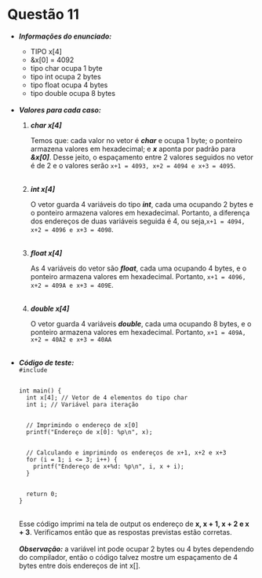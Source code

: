 # Questão 11
<ul>
  <li><strong><em>Informações do enunciado:</em></strong></li>
    <ul>
      <li>TIPO x[4]</li>
      <li>&x[0] = 4092</li>
      <li>tipo char ocupa 1 byte</li>
      <li>tipo int ocupa 2 bytes</li>
      <li>tipo float ocupa 4 bytes</li>
      <li>tipo double ocupa 8 bytes</li>
    </ul>
<br>
  <li><strong><em>Valores para cada caso:</em></strong></li>
  <ol>
    <li><strong><em>char x[4]</em></strong></li>
      <p>Temos que: cada valor no vetor é <em><strong>char</strong></em> e ocupa 1 byte; o ponteiro armazena valores em hexadecimal; e <strong><em>x</em></strong> aponta por padrão para <em><strong>&x[0]</strong></em>. 
        Desse jeito, o espaçamento entre 2 valores seguidos no vetor é de 2 e o valores serão <code>x+1 = 4093, x+2 = 4094 e x+3 = 4095</code>.</p>
      <br>
    <li><strong><em>int x[4]</em></strong></li>
      <p>O vetor guarda 4 variáveis do tipo <strong><em>int</em></strong>, cada uma ocupando 2 bytes e o ponteiro armazena valores em hexadecimal.
        Portanto, a diferença dos endereços de duas variáveis seguida é 4, ou seja,<code>x+1 = 4094, x+2 = 4096 e x+3 = 4098</code>.</p>
      <br>
    <li><strong><em>float x[4]</em></strong></li>
      <p>As 4 variáveis do vetor são <strong><em>float</em></strong>, cada uma ocupando 4 bytes, e o ponteiro armazena valores em hexadecimal.
        Portanto, <code>x+1 = 4096, x+2 = 409A e x+3 = 409E</code>.</p>
      <br>
    <li><strong><em>double x[4]</em></strong></li>
    <p>O vetor guarda 4 variáveis <strong><em>double</em></strong>, cada uma ocupando 8 bytes, e o ponteiro armazena valores em hexadecimal.
      Portanto, <code>x+1 = 409A, x+2 = 40A2 e x+3 = 40AA</code>
    </p>
  </ol>
<br>
  <li><strong><em>Código de teste:</em></strong></li>
<code>#include <stdio.h>
<br>
int main() {
  int x[4]; // Vetor de 4 elementos do tipo char
  int i; // Variável para iteração
<br>
  // Imprimindo o endereço de x[0]
  printf("Endereço de x[0]: %p\n", x);
<br>
  // Calculando e imprimindo os endereços de x+1, x+2 e x+3
  for (i = 1; i <= 3; i++) {
    printf("Endereço de x+%d: %p\n", i, x + i);
  }
<br>
  return 0;
}</code>
    <br>
    <br>
    <p>Esse código imprimi na tela de output os endereço de <strong>x, x + 1, x + 2 e x + 3<em></em></strong>. Verificamos então que as respostas previstas estão corretas.
      <br><br>
    <strong><em>Observação:</em></strong> a variável int pode ocupar 2 bytes ou 4 bytes dependendo do compilador, então o código talvez mostre um espaçamento de 4 bytes entre dois
      endereços de int x[].
    </p>
  </ul>
